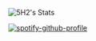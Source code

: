 ![5H2's Stats](https://github-readme-stats.vercel.app/api?username=5H2&theme=dark&show_icons=true&hide_border=false&count_private=true)

[![spotify-github-profile](https://spotify-github-profile.vercel.app/api/view?uid=m0rj4c1isop4yfgquze11741m&cover_image=true&theme=novatorem&show_offline=false&background_color=ffffff&interchange=true&bar_color=000000&bar_color_cover=false)](https://github.com/kittinan/spotify-github-profile)
